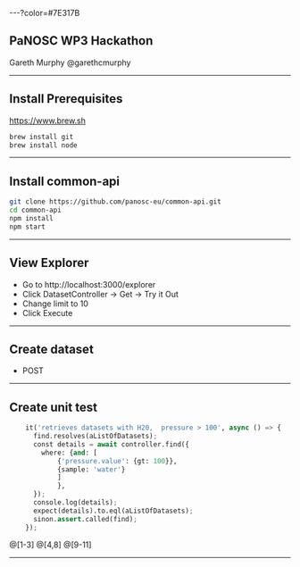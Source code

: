 ---?color=#7E317B

## PaNOSC WP3 Hackathon

Gareth Murphy
@garethcmurphy

---

## Install Prerequisites

https://www.brew.sh

```bash
brew install git
brew install node
```

---

## Install common-api

```bash
git clone https://github.com/panosc-eu/common-api.git
cd common-api
npm install
npm start
```

---

## View Explorer

- Go to
  http://localhost:3000/explorer
- Click DatasetController -> Get -> Try it Out
- Change limit to 10
- Click Execute

---

## Create dataset

- POST

---

## Create unit test

```python
    it('retrieves datasets with H20,  pressure > 100', async () => {
      find.resolves(aListOfDatasets);
      const details = await controller.find({
        where: {and: [
            {'pressure.value': {gt: 100}}, 
            {sample: 'water'}
            ]
            },
      });
      console.log(details);
      expect(details).to.eql(aListOfDatasets);
      sinon.assert.called(find);
    });
```

@[1-3]
@[4,8]
@[9-11]

---
